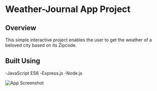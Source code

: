 # Weather-Journal App Project

## Overview

This simple interactive project enables the user to get the weather of a beloved city based on its Zipcode.

## Built Using

-JavaScript ES6
-Express.js
-Node.js

![App Screenshot]("https://i.ibb.co/SVyFhWr/weather-app.png")

